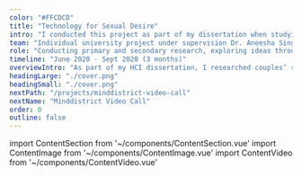 ```yaml
---
color: "#FFCDCD"
title: "Technology for Sexual Desire"
intro: "I conducted this project as part of my dissertation when studying HCI at UCL. Sexology interested me since I studied Psychology, and now I wanted to combine this with HCI as I think tech can be of great support in helping people learn and talk about sex-related topics and explore their sexualities. I have been hearing and reading so much on increased low sexual desire and activity in couples (especially millennials) and wanted to investigate why this is and how tech could help. Through conducting a survey and participatory design sessions, I created a low-fidelity prototype of a conceptual solution: Muse, an app that provides inspiration and suggestions based on preferences and background information, and spontaneously prompts users with questions, adventures, and tips and tricks."
team: "Individual university project under supervision Dr. Aneesha Singh and PhD. Dilisha Patel."
role: "Conducting primary and secondary research, exploring ideas through participatory design sessions, creating low-fidelity prototypes and reviewing."
timeline: "June 2020 - Sept 2020 (3 months)"
overviewIntro: "As part of my HCI dissertation, I researched couples’ sexual desire and needs in technology, and created a conceptual design solution with my participants."
headingLarge: "./cover.png"
headingSmall: "./cover.png"
nextPath: "/projects/minddistrict-video-call"
nextName: "Minddistrict Video Call"
order: 0
outline: false
---
```


import ContentSection from '~/components/ContentSection.vue'
import ContentImage from '~/components/ContentImage.vue'
import ContentVideo from '~/components/ContentVideo.vue'

<content-section>
  <template v-slot:title>
    The problem
  </template>
  <template v-slot:body>
    <p>
      Compared to earlier generations, the sexual desire and activity of cohabiting millennials (born between 1981 and 1996) have shown a significant decline while their wish to engage in sex has increased. Lower levels of sexual desire can lead to lower relationship satisfaction and more depressive symptoms, which millennials already report to experience. It is therefore important to stimulate sexual desire. The ubiquitous presence of technology seems to undermine millennials’ desire, but recent developments in the industry and HCI research also illustrate the potential of technology in facilitating sexuality. However, no research has yet explored how technology can support sexual desire, and be an enabler rather than a barrier.
    </p>
  </template>
</content-section>

<content-section>
  <template v-slot:title>
    Challenge
  </template>
  <template v-slot:body>
    <p>
    To investigate how technology can kindle sexual desire, I wanted to:
    </p>
    <ul>
      <li>
        Understand the challenges, needs and current practices of cohabiting millennials in maintaining sexual desire. This research was conducted during the outbreak of COVID-19, which has shown to change sexual activity both positively and negatively. Therefore, attention was paid to the impact of the pandemic on participants’ sex life to avoid biased insights and better understand impacting factors.
      </li>
      <li>
        Translate these needs into a low-fidelity prototype of a conceptual design solution.
      </li>
      <li>
        Evaluate this low-fidelity prototype to deepen user requirements and provide suggestions for further research and design iterations.
      </li>
    </ul>
  </template>
</content-section>

<content-image size="wide" caption="Approach & rough timeline">
  <g-image src="./timeline.png" />
</content-image>

<content-section>
  <template v-slot:title>
    Phase one: understanding needs
  </template>
  <template v-slot:body>
    <p>
      First, I conducted a literature review to learn about existing issues in sexual desire, and existing technologies supporting sexuality. To verify these findings with the user group and to further understand the characteristics and difficulties of millennials’ sexual desire, their technology use and needs in a future product, I designed and conducted a web-based anonymous survey among 77 cohabiting millennials. This method enables more self-disclosure of sexual information, and helped me to be time efficient and recruit participants for follow-up research. 
    </p>
  </template>
</content-section>

<content-image size="wide" caption="EXAMPLE SURVEY">
  <g-image src="./survey.jpg" />
</content-image>

<content-section>
  <template v-slot:body>
    <p>
      In closed questions, I asked about the status of participants’ desire, and psycho-sociological factors impacting sexual desire (such as attraction, self-esteem, communication, attitudes, and motivation). Open questions considered the impact of COVID-19 on millennials’ sexual desire, behaviours in maintaining sexual desire, experience in the use of products that increased their desire, and needs in future technology that enhances desire.
    </p>
    <p>
      Based on the results, I established initial design requirements. The product should:
    </p>
    <ul>
      <li>
        Be discrete, compact, un-invasive
      </li>
      <li>
        Not attract the attention of each other
      </li>
      <li>
        Have no long explanations, stories or texts
      </li>
      <li>
        Protect data and privacy (no relation to big companies like Google)
      </li>
      <li>
        Be personalisable and not dictate what is correct use, or refer to things users may have negative associations with
      </li>
      <li>
        Not put pressure on partner/self
      </li>
    </ul>
    <p>
      Through a cluster- and correlation analysis of the survey data, I extracted 5 data-driven personas from the survey data. Using descriptive statistics of quantitative data and content analysis of qualitative data, I reported the data per persona.
    </p>
  </template>
</content-section>

<content-image size="wide" caption="One of the five personas ‘Alex’">
  <g-image src="./persona.jpg" />
</content-image>

<content-section>
  <template v-slot:title>
    Phase two: further exploring needs, and solutions
  </template>
  <template v-slot:body>
    <p>
      I then conducted eight 1.5 hour one-on-one online participatory design sessions using the survey-data driven personas to get a more in-depth understanding of participants’ needs, and explore possible design solutions. I chose this a participatory approach because sexual desire is complex and highly subjected to personal culture, values and behaviours. It exists in a difficult to observe private context, challenging the standard user-centred design process, so first-hand data on lived experiences, explorations, and discussions with millennials were needed to understand what and how things influence their sexual desire. I aimed to conduct the sessions with multiple participants, but participants preferred one-on-one sessions. 
    </p>
    <p>
      I screened participants on their sexe and level of satisfaction and activity in feeling sexual desire (asked in the survey) to ensure a range of types of participants were included. This enabled me to understand both the problems experienced by dissatisfied participants as well as solutions/successful practices used by satisfied participants. There were no people identifying as LGBTQ interested in participating in study 2 and 3, which limited the range.  
    </p>
    <p>
      During the sessions, I decided to use the identified requirements and data-driven personas as a skeleton to ideate solutions from. This supported design decisions and helped ensure that solutions fitted the needs of this whole user group, not only from the design session participants. Participants mentioned that these personas helped them to talk and share their difficulties in sexual desire more easily, and that it helped them come up with ideas. 
    </p>
    <p>
      I first asked participants to pick two persona’s they found most interesting and then asked them about their relationship, challenges and opportunities in sexual desire and needs in a future product. This flowed into an ideation session on a collaborative online whiteboard where I sketched solutions together with the participants. 
    </p>
  </template>
</content-section>

<content-image size="wide" caption="Sketches from participatory design sessions">
  <g-image src="./some_sketches.jpg" />
</content-image>

<content-section>
  <template v-slot:body>    
    <p>
      To simulate a participatory design session with multiple participants, I then asked the participant to review anonymised sketches of the other participants, where I asked them what they found to be most helpful, challenging and undesirable in all the ideas discussed.  
    </p>
    <p>
      I recorded the participatory design sessions and analysed them using bottom-up thematic analysis. When I had gathered all the data, I used the initial codes to form (sub)categories and themes using affinity diagramming. I focussed on problems and related ideas and solutions participants had discussed.  
    </p>
  </template>
</content-section>

<content-image size="wide" caption="bottom-up codes and affinity diagram">
  <g-image src="./codes_affinity_diagram.jpg" />
</content-image>

<content-section>
  <template v-slot:body>      
    <p>
      Findings showed that cohabiting millennials struggle most with spending time and effort to create this space for sexual desire, while many felt the need to increase sexual desire. This was found to be related to distractions of their busy lifestyle and technology, stress, habituality, and shame, but also related to conflicting views on sexual desire (should work on desire vs. should occur spontaneously) and a lack of suitable resources to explore sexual desire, leading to less inspiration. These new insights led to additional requirements, which supplemented the requirements extracted from the survey data. I then prioritised the requirements based on participants’ needs I identified earlier. 
    </p>
  </template>
</content-section>

<content-image size="wide" caption="All requirements extracted from survey and participatory design sessions">
  <g-image src="./requirements.jpg" />
</content-image>

<content-section>
  <template v-slot:body>  
    <p>
      The (most mentioned) ideas they sketched were apps that helped them create new experiences, supported uniqueness and fluctuations in sexual desire through personalisation, supported desire-related shame and trust, and helped to set boundaries of intimate vs. daily life. As participants had reviewed each others’ sketches, I was able to prioritise ideas and features they found most useful and merge them into one conceptual design: Muse.
    </p>
  </template>
</content-section>

<content-section>
  <template v-slot:title>
    Muse
  </template>
  <template v-slot:body>
    <p>
      The idea of the app ’Muse’ is that it provides inspiration and suggestions based on preferences and background information, and spontaneously prompts users with questions, adventures and tips and tricks (for the individual or the couple - when accounts are paired), depending on their settings.
    </p>
  </template>
</content-section>

<content-image size="wide" caption="Low-fidelity sketches of the concept Muse">
  <g-image src="./muse.jpg" />
</content-image>

<content-section>
  <template v-slot:title>
    Phase three: validating the concept
  </template>
  <template v-slot:body>
    <p>
      In the third study, I focussed on validating the concept and further exploring needs through getting the opinion of 11 millennials on this concept in evaluations. I wanted to know whether the concept would be received differently by new participants without prior involvement in the study, in order to elicit additional needs and verify the fit of this solution for this user group. Unfortunately, I had no time to conduct many new interviews. Therefore, I decided to conduct four 20-min online semi-structured experience-interviews with new participations, and ask the participants of the participatory design sessions (7 agreed) to autonomously evaluate the conceptual design, as they already knew the study and ideas from others. I created a storyboard to provide context of use, and separate documents where questions were asked under each sketch with explanation. Participants were asked questions such as: What are your thoughts on the usefulness of this idea to enhance desire? What do you like about it? What would you change/remove/improve/add? What questions did it raise? What other ideas could be considered?
    </p>
  </template>
</content-section>

<content-image size="wide" caption="Storyboard">
  <g-image src="./storyboard.png" />
</content-image>

<content-section>
  <template v-slot:body>
    <p>
      Participants showed great enthusiasm for the concept in creating space for and building sexual desire and provided additional and promising insights on the design. In particular, they emphasised the technology’s ability to offer personalisation, surprises/spontaneous prompts, multi-modal content and privacy protection.
    </p>
  </template>
</content-section>

<content-image size="wide" caption="Example review concept">
  <g-image src="./review.jpg" />
</content-image>

<content-section>
  <template v-slot:title>
    Outcomes and learnings
  </template>
  <template v-slot:body>
    <ul>
      <li>
        The chosen methodology (using anonymous surveys, one-on-one participatory design sessions and personas) worked really well in gathering relevant data. With this, I hope to make it easier for people to research this topic, as it is a core element of life and important to understand humans, which is essential in HCI and could drive innovation. Conducting the research remotely seemed to make it easier to recruit participants, and talk about sex more easily. However, designing remotely with people who have no experience in design or technology was sometimes difficult. Next time, I would provide building blocks (UI elements, a library of shapes and patterns) so they can create something more easily.
      </li>
      <li>
        The need for some features really depended on how well they could be personalised (e.g. balance in boundary-pushing vs. safe content) so in following iterations I would explore and test different approaches, involving users and sex-experts.
      </li>
      <li>
        I would like to further develop the concept into a high fidelity prototype through multiple iterations of design and usertesting. Then I would conduct a longitudinal study, a diary study, to see if, and how, the concept actually positively impacts millennials couples’ sexual desire.
      </li>
      <li>
        This project was part of my dissertation, which was awarded with a distinction. It offers novel design recommendations that help to understand how to design for sexual desire and which interactions are most important (e.g. helping to create new experiences, supporting uniqueness and fluctuations in sexual desire etc.). With this, I hope to motivate designers to use these insights when creating new products. 
      </li>
    </ul>
  </template>
</content-section>
